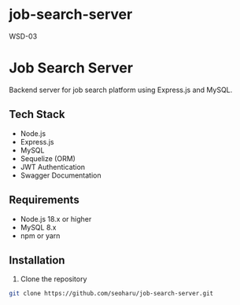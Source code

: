 # job-search-server
WSD-03

# Job Search Server

Backend server for job search platform using Express.js and MySQL.

## Tech Stack

- Node.js
- Express.js
- MySQL
- Sequelize (ORM)
- JWT Authentication
- Swagger Documentation

## Requirements

- Node.js 18.x or higher
- MySQL 8.x
- npm or yarn

## Installation

1. Clone the repository
```bash
git clone https://github.com/seoharu/job-search-server.git
